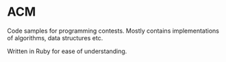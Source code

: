 # ACM

Code samples for programming contests. Mostly contains implementations of algorithms, data structures etc.

Written in Ruby for ease of understanding.
